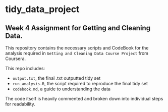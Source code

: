 # tidy_data_project

## Week 4 Assignment for Getting and Cleaning Data. 

This repository contains the necessary scripts and CodeBook for the analysis required in `Getting and Cleaning Data Course Project` from Coursera. 

This repo includes:
- `output.txt`, the final .txt outputted tidy set 
- `run_analysis.R`, the script required to reproduce the final tidy set
- `codebook.md`, a guide to understanding the data

The code itself is heavily commented and broken down into individual steps for readability. 
